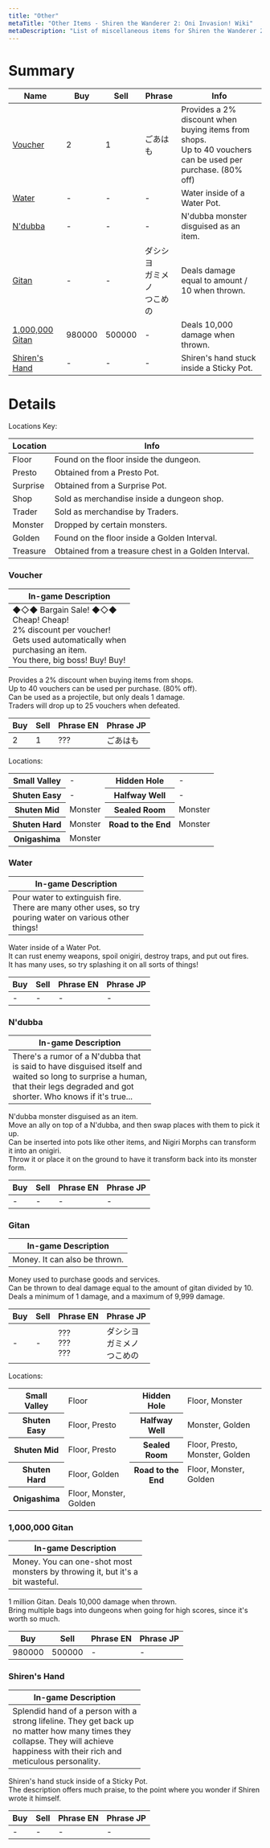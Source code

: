 ```yaml
---
title: "Other"
metaTitle: "Other Items - Shiren the Wanderer 2: Oni Invasion! Wiki"
metaDescription: "List of miscellaneous items for Shiren the Wanderer 2: Oni Invasion!"
---
```


# Summary
|Name|Buy|Sell|Phrase|Info|
|-|-|-|-|-|
|[Voucher](#voucher)|2|1|ごあはも|Provides a 2% discount when buying items from shops.<br/>Up to 40 vouchers can be used per purchase. (80% off)|
|[Water](#water)|-|-|-|Water inside of a Water Pot.|
|[N'dubba](#n'dubba)|-|-|-|N'dubba monster disguised as an item.|
|[Gitan](#gitan)|-|-|ダシシヨ<br/>ガミメノ<br/>つこめの|Deals damage equal to amount / 10 when thrown.|
|[1,000,000 Gitan](#1,000,000-gitan)|980000|500000|-|Deals 10,000 damage when thrown.|
|[Shiren's Hand](#shiren's-hand)|-|-|-|Shiren's hand stuck inside a Sticky Pot.|

# Details

Locations Key:

|Location|Info|
|-|-|
|Floor|Found on the floor inside the dungeon.|
|Presto|Obtained from a Presto Pot.|
|Surprise|Obtained from a Surprise Pot.|
|Shop|Sold as merchandise inside a dungeon shop.|
|Trader|Sold as merchandise by Traders.|
|Monster|Dropped by certain monsters.|
|Golden|Found on the floor inside a Golden Interval.|
|Treasure|Obtained from a treasure chest in a Golden Interval.|

### Voucher

|In-game Description|
|-|
|◆◇◆ Bargain Sale! ◆◇◆<br/>Cheap! Cheap!<br/>2% discount per voucher!<br/>Gets used automatically when<br/>purchasing an item.<br/>You there, big boss! Buy! Buy!|

Provides a 2% discount when buying items from shops.<br/>
Up to 40 vouchers can be used per purchase. (80% off).<br/>
Can be used as a projectile, but only deals 1 damage.<br/>
Traders will drop up to 25 vouchers when defeated.

|Buy|Sell|Phrase EN|Phrase JP|
|-|-|-|-|
|2|1|???|ごあはも|

Locations:

<table>
  <tr>
    <th>Small Valley</th>
    <td>-</td>
    <th>Hidden Hole</th>
    <td>-</td>
  </tr>
  <tr>
    <th>Shuten Easy</th>
    <td>-</td>
    <th>Halfway Well</th>
    <td>-</td>
  </tr>
  <tr>
    <th>Shuten Mid</th>
    <td>Monster</td>
    <th>Sealed Room</th>
    <td>Monster</td>
  </tr>
  <tr>
    <th>Shuten Hard</th>
    <td>Monster</td>
    <th>Road to the End</th>
    <td>Monster</td>
  </tr>
  <tr>
    <th>Onigashima</th>
    <td>Monster</td>
  </tr>
</table>

### Water

|In-game Description|
|-|
|Pour water to extinguish fire.<br/>There are many other uses, so try<br/>pouring water on various other<br/>things!|

Water inside of a Water Pot.<br/>
It can rust enemy weapons, spoil onigiri, destroy traps, and put out fires.<br/>
It has many uses, so try splashing it on all sorts of things!

|Buy|Sell|Phrase EN|Phrase JP|
|-|-|-|-|
|-|-|-|-|

### N'dubba

|In-game Description|
|-|
|There's a rumor of a N'dubba that<br/>is said to have disguised itself and<br/>waited so long to surprise a human,<br/>that their legs degraded and got<br/>shorter. Who knows if it's true...|

N'dubba monster disguised as an item.<br/>
Move an ally on top of a N'dubba, and then swap places with them to pick it up.<br/>
Can be inserted into pots like other items, and Nigiri Morphs can transform it into an onigiri.<br/>
Throw it or place it on the ground to have it transform back into its monster form.

|Buy|Sell|Phrase EN|Phrase JP|
|-|-|-|-|
|-|-|-|-|

### Gitan

|In-game Description|
|-|
|Money. It can also be thrown.|

Money used to purchase goods and services.<br/>
Can be thrown to deal damage equal to the amount of gitan divided by 10.<br/>
Deals a minimum of 1 damage, and a maximum of 9,999 damage.

|Buy|Sell|Phrase EN|Phrase JP|
|-|-|-|-|
|-|-|???<br/>???<br/>???|ダシシヨ<br/>ガミメノ<br/>つこめの|

Locations:

<table>
  <tr>
    <th>Small Valley</th>
    <td>Floor</td>
    <th>Hidden Hole</th>
    <td>Floor, Monster</td>
  </tr>
  <tr>
    <th>Shuten Easy</th>
    <td>Floor, Presto</td>
    <th>Halfway Well</th>
    <td>Monster, Golden</td>
  </tr>
  <tr>
    <th>Shuten Mid</th>
    <td>Floor, Presto</td>
    <th>Sealed Room</th>
    <td>Floor, Presto, Monster, Golden</td>
  </tr>
  <tr>
    <th>Shuten Hard</th>
    <td>Floor, Golden</td>
    <th>Road to the End</th>
    <td>Floor, Monster, Golden</td>
  </tr>
  <tr>
    <th>Onigashima</th>
    <td>Floor, Monster, Golden</td>
  </tr>
</table>

### 1,000,000 Gitan

|In-game Description|
|-|
|Money. You can one-shot most<br/>monsters by throwing it, but it's a<br/>bit wasteful.|

1 million Gitan. Deals 10,000 damage when thrown.<br/>
Bring multiple bags into dungeons when going for high scores, since it's worth so much.

|Buy|Sell|Phrase EN|Phrase JP|
|-|-|-|-|
|980000|500000|-|-|

### Shiren's Hand

|In-game Description|
|-|
|Splendid hand of a person with a<br/>strong lifeline. They get back up<br/>no matter how many times they<br/>collapse. They will achieve<br/>happiness with their rich and<br/>meticulous personality.|

Shiren's hand stuck inside of a Sticky Pot.<br/>
The description offers much praise, to the point where you wonder if Shiren wrote it himself.

|Buy|Sell|Phrase EN|Phrase JP|
|-|-|-|-|
|-|-|-|-|
